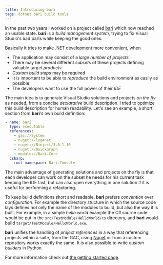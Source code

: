```yaml
---
title: Introducing bari
tags: dotnet bari build tools
---
```

In the past two years I worked on a project called [bari](https://github.com/vigoo/bari) which now reached an usable state. **bari** is a *build management system*, trying to fix Visual Studio's bad parts while keeping the good ones.

Basically it tries to make .NET development more convenient, when

* The application may consist of a *large number of projects*
* There may be several different *subsets* of these projects defining
  valuable target *products*
* *Custom build steps* may be required
* It is important to be able to *reproduce* the build environment as
    easily as possible
* The developers want to use the full power of their *IDE*

The main idea is to generate Visual Studio solutions and projects *on the fly* as needed, from a concise *declarative*  build description. I tried to optimize this build description for human readability. Let's see an example, a short section from **bari**'s own build definition:

```yaml
- name: bari
  type: executable
  references:
    - gac://System
    - nuget://log4net
    - nuget://Ninject/3.0.1.10
    - nuget://QuickGraph
    - module://Bari.Core
  csharp:
    root-namespace: Bari.Console
```

The main advantage of generating solutions and projects on the fly is that each developer can work on the subset he needs for his current task keeping the IDE fast, but can also open everything in one solution if it is useful for performing a refactoring. 

To keep build definitions short and readable, **bari** prefers *convention* over *configuration*. For example the directory stucture in which the source code lays defines not only the name of the modules to build, but also the way it is built. For example, in a simple _hello world_ example the C# source code would be put in the `src/TestModule/HelloWorld/cs` directory, and **bari** would build `target/TestModule/HelloWorld.exe`.

**bari** unifies the handling of *project references* in a way that referencing projects within a suite, from the GAC, using [Nuget](http://www.nuget.org) or from a custom repository works exactly the same. It is also possible to write *custom builders* in Python. 

For more information check out [the getting started page](https://github.com/vigoo/bari/wiki/GettingStarted).
